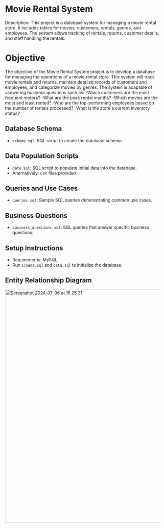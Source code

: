 # Movie Rental System
 
Description:
This project is a database system for managing a movie rental store. It includes tables for movies, customers, rentals, genres, and employees. The system allows tracking of rentals, returns, customer details, and staff handling the rentals.

# Objective
The objective of the Movie Rental System project is to develop a database for managing the operations of a movie rental store. This system will track movie rentals and returns, maintain detailed records of customers and employees, and categorize movies by genres. The system is acapable of asnwering business questions such as:
      -Which customers are the most frequent renters?
      -What are the peak rental months?
      -Which movies are the most and least rented?
      -Who are the top-performing employees based on the number of rentals processed?
      -What is the store's current inventory status?

## Database Schema

- `schema.sql`: SQL script to create the database schema.

## Data Population Scripts

- `data.sql`: SQL script to populate initial data into the database.
- Alternatively: csv files provided

## Queries and Use Cases

- `queries.sql`: Sample SQL queries demonstrating common use cases.

## Business Questions

- `business_questions.sql`: SQL queries that answer specific business questions.

## Setup Instructions

- Requirements: MySQL 
- Run `schema.sql` and `data.sql` to initialize the database.

## Entity Relationship Diagram
<img width="761" alt="Screenshot 2024-07-06 at 15 25 31" src="https://github.com/SBorukhovich/Movie_Rental_System/assets/117390927/0c0569fd-297b-49e5-96dd-b9f31ff16882">
